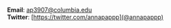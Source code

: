 __Email__: [ap3907@columbia.edu](ap3907@columbia.edu)  
__Twitter__: [https://twitter.com/annapappp](@annapappp)